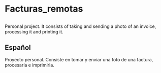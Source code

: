 # Facturas_remotas
## 
Personal project. It consists of taking and sending a photo of an invoice, processing it and printing it.
## Español
Proyecto personal. Consiste en tomar y enviar una foto de una factura, procesarla e imprimirla.
